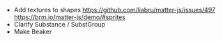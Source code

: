  - Add textures to shapes https://github.com/liabru/matter-js/issues/497 https://brm.io/matter-js/demo/#sprites
 - Clarify Substance / SubstGroup
 - Make Beaker